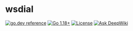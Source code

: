 # wsdial

[![go.dev reference](https://img.shields.io/badge/go.dev-reference-007d9c?logo=go&logoColor=white)](https://pkg.go.dev/github.com/btwiuse/wsdial?tab=doc)
[![Go 1.18+](https://img.shields.io/github/go-mod/go-version/btwiuse/wsdial)](https://golang.org/dl/)
[![License](https://img.shields.io/github/license/btwiuse/wsdial?color=%23000&style=flat-round)](https://github.com/btwiuse/wsdial/blob/main/LICENSE)
[![Ask DeepWiki](https://deepwiki.com/badge.svg)](https://deepwiki.com/btwiuse/wsdial)
